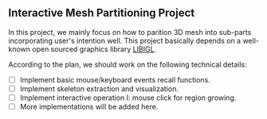 ## Interactive Mesh Partitioning Project

In this project, we mainly focus on how to parition 3D mesh into sub-parts incorporating user's intention well. This project basically depends on a well-known open sourced graphics library [LIBIGL](http://libigl.github.io).


According to the plan, we should work on the following technical details:
- [ ] Implement basic mouse/keyboard events recall functions. 
- [ ] Implement skeleton extraction and visualization.
- [ ] Implement interactive operation I: mouse click for region growing.
- [ ] More implementations will be added here.